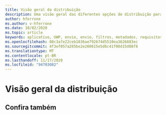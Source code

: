 ```yaml
---
title: Visão geral da distribuição
description: Uma visão geral das diferentes opções de distribuição para várias plataformas com suporte e armazenamentos de publicação.
author: hferrone
ms.author: v-hferrone
ms.date: 10/02/2020
ms.topic: article
keywords: aplicativo, UWP, envio, envio, filtros, metadados, requisitos de sistema, palavras-chave, wack, certificação, pacote, Appx, merchandising, headset de realidade misturada, headset de realidade mista do Windows, headset da realidade virtual
ms.openlocfilehash: 08c3a7e22ceb1836ae792674d5510ea3626883ec
ms.sourcegitcommit: 4f3ef057a285be2e260615e5d6c41f00d15d08f8
ms.translationtype: MT
ms.contentlocale: pt-BR
ms.lasthandoff: 11/17/2020
ms.locfileid: "94703082"
---
```

# <a name="distribution-overview"></a>Visão geral da distribuição

## <a name="see-also"></a>Confira também